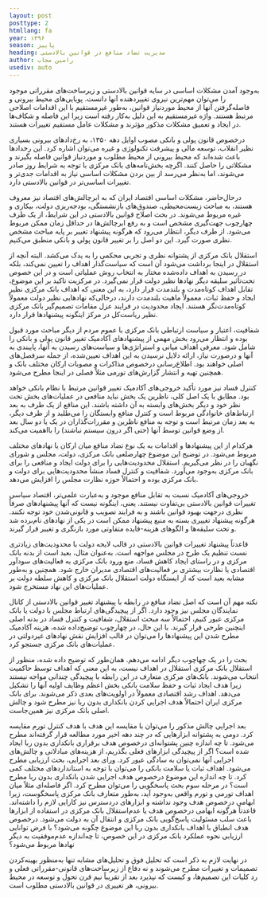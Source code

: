 ```yaml
---
layout: post
posttype: 2
htmllang: fa
year: ۱۳۹۶
season: پاییز
heading: مدیریت تضاد منافع در قوانین بالادستی
author: رامین مجاب
usediv: auto
---
```


به‌وجود آمدن مشکلات اساسی در سایه قوانین بالادستی و زیرساخت‌های مقرراتی موجود را می‌توان مهم‌ترین نیروی تغییردهنده آنها دانست. پویایی‌های محیط بیرونی و فاصله‌گرفتن آنها از محیط موردنیاز قوانین، به‌طور غیرمستقیم با این اقدامات اصلاحی مرتبط هستند. واژه غیرمستقیم به این دلیل به‌کار رفته است زیرا این فاصله‌ و شکاف‌ها در ایجاد و تعمیق مشکلات مذکور مؤثرند و مشکلات عامل مستقیم تغییرات هستند.

درخصوص قانون پولی و بانکی مصوب اوایل دهه ۱۳۵۰، به رخ‌دادهای بیرونی بسیاری نظیر انقلاب، توسعه مالی و پیشرفت تکنولوژی و غیره می‌توان اشاره کرد. این رخدادها باعث شده‌اند که محیط بیرونی از محیط مطلوب و موردنیاز قوانین فاصله بگیرند و مشکلاتی را حاصل کنند. اگرچه بخش‌نامه‌های بانک مرکزی با توجه به شرایط روز صادر می‌شوند، اما به‌نظر می‌رسد از بین بردن مشکلات اساسی نیاز به اقدامات جدی‌تر و تغییرات اساسی‌تر در قوانین بالادستی دارد.

درحال‌حاضر، مشکلات اساسی اقتصاد ایران که به ابرچالش‌های اقتصاد نیز معروف هستند، به مباحث زیست‌محیطی، صندوق‌های بازنشستگی، بودجه‌ریزی دولت، بیکاری و غیره مربوط می‌شوند. در بحث اصلاح قوانین بالادستی در این شرایط، از یک طرف چهارچوب جهت‌گیری مشخص است و به رفع ابرچالش‌ها در حداقل زمان ممکن مربوط می‌شود. از طرف دیگر، انتظار می‌رود که هرگونه پیشنهاد تغییر بر پایه مباحث مشخص نظری صورت گیرد. این دو اصل را بر تغییر قانون پولی و بانکی منطبق می‌کنیم.

استقلال بانک مرکزی از پشتوانه نظری و تجربی محکمی را به یدک می‌کشد. البته آنچه از استقلال در اینجا برداشت می‌شود آن است که سیاست‌گذار اهداف را تعیین نمی‌کند، بلکه در رسیدن به اهداف داده‌شده مختار به انتخاب روش عملیاتی است و در این خصوص تحت‌تأثیر سلیقه دیگر نهادها نظیر دولت قرار نمی‌گیرد. در مرکزیت تاکید بر این موضوع، تقابل اهداف کوتاه‌مدت و بلندمدت قرار دارد، به این معنی که اهداف بانک مرکزی نظیر ایجاد و حفظ ثبات، معمولاً ماهیت بلندمدت دارند، درحالی‌که نهادهایی نظیر دولت معمولاً کوتاه‌مدت‌نگر هستند. ایجاد محدودیت در فرایند عزل مقامات تصمیم‌گیر بانک مرکزی نظیر ریاست‌کل در مرکز اینگونه پیشنهادها قرار دارد.

شفافیت، اعتبار و سیاست ارتباطی بانک مرکزی با عموم مردم از دیگر مباحث مورد قبول بوده و انتظار می‌رود بخش مهمی از پیشنهادهای آکادمیک تغییر قانون پولی و بانکی را شامل شود. معرفی اهداف میانی و استراتژی‌ها و سیاست‌های رسیدن به آنها، پایبندی به آنها و درصورت نیاز، ارائه دلایل نرسیدن به این اهداف تعیین‌شده، از جمله سرفصل‌های اصلی خواهند بود. اطلاع‌رسانی درخصوص مذاکرات و مصوبات ارکان مختلف بانک و همچنین تهیه و انتشار گزارش‌های تورمی مثلاً فصلی در اینجا مطرح می‌شود. 

کنترل فساد نیز مورد تأکید خروجی‌های آکادمیک تغییر قوانین مرتبط با نظام بانکی خواهد بود. مطابق با یک اصل کلی، ناظرین یک بخش نباید منافعی در عملیات‌های بخش تحت نظر خود و دیگر بخش‌های وابسته به آن داشته باشند. این منافع از یک طرف به بعد ارتباط‌های خانوادگی مربوط است و کنترل منافع وابستگان را می‌طلبد و از طرف دیگر، به بعد زمان مرتبط است و توجه به منافع ناظرین و مقررات‌گذاران در یک یا دو سال بعد از وضع قوانین توسط آنها (حتی اگر درون سیستم نباشند) را بااهمیت می‌کند. 

هرکدام از این پیشنهادها و اقدامات به یک نوع تضاد منافع میان ارکان یا نهادهای مختلف مربوط می‌شود. در توضیح این موضوع چهارضلعی بانک مرکزی، دولت، مجلس و شورای نگهبان را در نظر می‌گیریم. استقلال محدودیت‌هایی را برای دولت ایجاد و منافعی را برای بانک مرکزی به‌وجود می‌آورد. شفافیت و کنترل فساد منشأ محدودیت‌هایی برای دولت و بانک مرکزی بوده و احتمالاً حوزه نظارت مجلس را افزایش می‌دهد. 

خروجی‌های آکادمیک نسبت به تقابل منافع موجود و به‌عبارت علمی‌تر، اقتصاد سیاسی تغییرات قوانین بالادستی بی‌تفاوت نیستند. یعنی، اینگونه نیست که آنها پیشنهادهای صرفاً نظری درجهت بهبود قوانین باشند و به فرایند تصویب و قانونی‌شدن خود توجه نکنند. هرگونه پیشنهاد تغییری بسته به منبع پیشنهاد ممکن است در یکی از نهادهای نام‌برده شد و تحت سلیقه‌ها و الگوهای هزینه-فایده متفاوتی مورد بازنگری و تغییر قرار گیرند. 

قاعدتاً پیشنهاد تغییرات قوانین بالادستی در قالب لایحه دولت با محدودیت‌های زیادتری نسبت تنظیم یک طرح در مجلس مواجهه است. به‌عنوان مثال، بعید است از بدنه بانک مرکزی و در راستای ایجاد کاهش فساد، منع ورود بانک مرکزی به فعالیت‌های سودآور اقتصادی یا نظارت بیشتری بر فعالیت‌های اقتصادی مدیران خارج شود. همچنین و به‌طور مشابه بعید است که از ایستگاه دولت استقلال بانک مرکزی و کاهش سلطه دولت بر عملیات‌های این نهاد مستخرج شود. 

نکته مهم آن است که اصل تضاد منافع در رابطه با پیشنهاد تغییر قوانین بالادستی از کانال نمایندگان مجلس نیز وجود دارد. اگر از پیچیدگی‌های ارتباط مجلس با دولت یا بانک مرکزی عبور کنیم، احتمالاً سه مبحث استقلال، شفافیت و کنترل فساد در بدنه اصلی اینچنین طرحی قرار گیرند. با این حال، در چهارچوب توضیح‌داده شده، هزینه آکادمیک مطرح شدن این پیشنهادها را می‌توان در قالب افزایش نقش نهادهای غیردولتی در عملیات‌های بانک مرکزی جستجو کرد. 

بحث را در یک چهاچوب دیگر ادامه می‌دهم. همان‌طور که توضیح‌ داده شده، منظور از استقلال بانک مرکزی استقلال در اهداف نیست، به این معنی که اهداف توسط حاکمیت انتخاب می‌شوند. بانک‌های مرکزی متعارف در این رابطه با پیچیدگی چندانی مواجه نیستند زیرا هدف ایجاد ثبات و حفظ سلامت بانکی بخش اعظم وظایف اولیه آنها را تشکیل می‌دهد. اهداف رشد اقتصادی معمولاً در اولویت‌های بعدی ذکر می‌شوند. برای بانک مرکزی ایران احتمالاً هدف اجرایی کردن بانکداری بدون ربا نیز مطرح شود و چالش اصلی بانک مرکزی نیز همین‌جاست.

بعد اجرایی چالش مذکور را می‌توان با مقایسه این هدف با هدف کنترل تورم مقایسه کرد. دومی به پشتوانه ابزارهایی که در چند دهه اخیر مورد مطالعه قرار گرفته‌اند مطرح می‌شود. تا چه اندازه چنین پشتوانه‌ای درخصوص هدف برقراری بانکداری بدون ربا ایجاد شده است؟ اگر از پیچیدگی ابزارهای فعلی بگذریم، از هزینه‌های مبادلاتی و چالش‌های اجرایی آنها نمی‌توان به سادگی عبور کرد. ورای بعد اجرایی، بحث ارزیابی مطرح می‌شود. اهداف ثبات یا سلامت بانکی را می‌توان با توجه به استانداردهای مختلف کمی کرد. تا چه ‌اندازه این موضوع درخصوص هدف اجرایی شدن بانکداری بدون ربا مطرح است؟ در مرحله سوم بحث پاسخگویی را می‌توان مطرح کرد. اگر فاصله‌ای مثلاً میان اهداف تورمی و تورم واقعی به‌وجود آید، به‌طور متعارف بانک مرکزی پاسخگوست، زیرا ابهامی درخصوص هدف وجود نداشته و ابزارهای دردسترس نیز کارایی لازم را داشته‌اند. قاعدتاً هرگونه ابهامی درخصوص هدف یا عدم‌استقلال بانک مرکزی در استفاده از ابزارها باعث سلب مسئولیت پاسخ‌گویی بانک مرکزی و انتقال آن به دولت می‌شود. درخصوص هدف انطباق با اهداف بانکداری بدون ربا این موضوع چگونه می‌شود؟ با فرض توانایی ارزیابی نحوه عملکرد بانک مرکزی در این خصوص، تا چه‌اندازه عدم‌موفقیت به دیگر نهادها مربوط می‌شود؟

در نهایت لازم به ذکر است که تحلیل فوق و تحلیل‌های مشابه تنها به‌منظور بهینه‌کردن تصمیمات و تغییرات مطرح می‌شوند و نه دفاع از زیرساخت‌های قانونی-مقرراتی فعلی و رد کلیات این تصمیم‌ها، و کیست که نپذیرد بعد از تقریباً نیم قرن تحول و توسعه در محیط بیرونی، هر تغییری در قوانین بالادستی مطلوب است.


